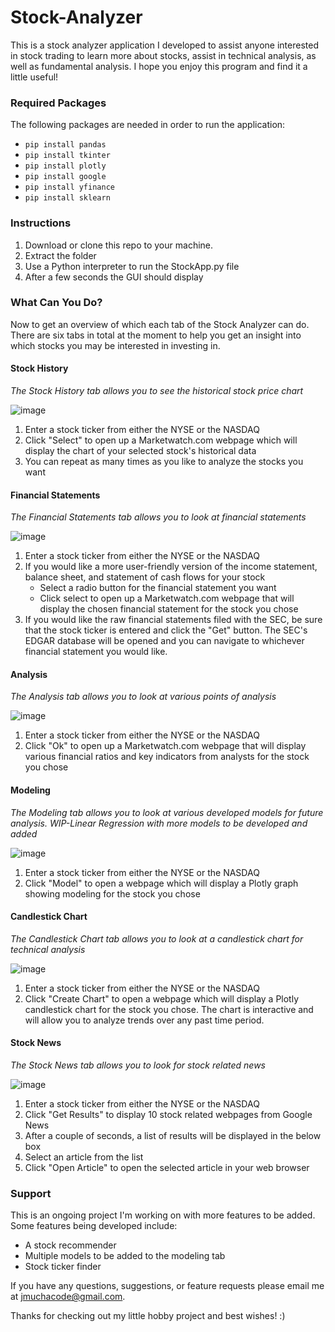 # Stock-Analyzer

This is a stock analyzer application I developed to assist anyone interested in stock trading to learn more about stocks, assist in technical analysis, as well as fundamental analysis. I hope you enjoy this program and find it a little useful!

### Required Packages

The following packages are needed in order to run the application:
* `pip install pandas`
* `pip install tkinter`
* `pip install plotly`
* `pip install google`
* `pip install yfinance`
* `pip install sklearn`

### Instructions

1. Download or clone this repo to your machine.
2. Extract the folder
3. Use a Python interpreter to run the StockApp.py file
4. After a few seconds the GUI should display

### What Can You Do?

Now to get an overview of which each tab of the Stock Analyzer can do. There are six tabs in total at the moment to help you get an insight into which stocks you may be interested in investing in.


#### Stock History

*The Stock History tab allows you to see the historical stock price chart*

![image](https://user-images.githubusercontent.com/46336522/79903924-e4ef7500-83e1-11ea-936b-ad598484cd83.png)

1. Enter a stock ticker from either the NYSE or the NASDAQ
2. Click "Select" to open up a Marketwatch.com webpage which will display the chart of your selected stock's historical data
3. You can repeat as many times as you like to analyze the stocks you want

#### Financial Statements

*The Financial Statements tab allows you to look at financial statements*

![image](https://user-images.githubusercontent.com/46336522/79904150-3dbf0d80-83e2-11ea-9e6a-e6e7a4aa3e5f.png)

1. Enter a stock ticker from either the NYSE or the NASDAQ
2. If you would like a more user-friendly version of the income statement, balance sheet, and statement of cash flows for your stock
    * Select a radio button for the financial statement you want
    * Click select to open up a Marketwatch.com webpage that will display the chosen financial statement for the stock you chose
3. If you would like the raw financial statements filed with the SEC, be sure that the stock ticker is entered and click the "Get" button. The SEC's EDGAR database will be opened and you can navigate to whichever financial statement you would like.

#### Analysis

*The Analysis tab allows you to look at various points of analysis*

![image](https://user-images.githubusercontent.com/46336522/79904807-46641380-83e3-11ea-8a30-8e09a8e62a8e.png)

1. Enter a stock ticker from either the NYSE or the NASDAQ
2. Click "Ok" to open up a Marketwatch.com webpage that will display various financial ratios and key indicators from analysts for the stock you chose

#### Modeling

*The Modeling tab allows you to look at various developed models for future analysis.*
*WIP-Linear Regression with more models to be developed and added*

![image](https://user-images.githubusercontent.com/46336522/79905414-3d277680-83e4-11ea-915d-47ebfc076fd6.png)

1. Enter a stock ticker from either the NYSE or the NASDAQ
2. Click "Model" to open a webpage which will display a Plotly graph showing modeling for the stock you chose

#### Candlestick Chart

*The Candlestick Chart tab allows you to look at a candlestick chart for technical analysis*

![image](https://user-images.githubusercontent.com/46336522/79905669-97c0d280-83e4-11ea-9055-a858ac0313c6.png)

1. Enter a stock ticker from either the NYSE or the NASDAQ
2. Click "Create Chart" to open a webpage which will display a Plotly candlestick chart for the stock you chose. The chart is interactive and will allow you to analyze trends over any past time period.

#### Stock News

*The Stock News tab allows you to look for stock related news*

![image](https://user-images.githubusercontent.com/46336522/79906172-567cf280-83e5-11ea-95c3-e07c1d3cba03.png)

1. Enter a stock ticker from either the NYSE or the NASDAQ
2. Click "Get Results" to display 10 stock related webpages from Google News
3. After a couple of seconds, a list of results will be displayed in the below box
4. Select an article from the list
5. Click "Open Article" to open the selected article in your web browser

### Support

This is an ongoing project I'm working on with more features to be added. Some features being developed include:
* A stock recommender
* Multiple models to be added to the modeling tab
* Stock ticker finder

If you have any questions, suggestions, or feature requests please email me at jmuchacode@gmail.com.

Thanks for checking out my little hobby project and best wishes! :)
